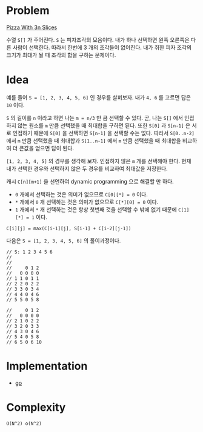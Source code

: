 # Problem

[Pizza With 3n Slices](https://leetcode.com/problems/pizza-with-3n-slices/)

수열 `S[]` 가 주어진다. `S` 는 피자조각의 모음이다. 내가 하나 선택하면
왼쪽 오른쪽은 다른 사람이 선택한다. 따라서 한번에 3 개의 조각들이
없어진다. 내가 취한 피자 조각의 크기가 최대가 될 때 조각의 합을 구하는
문제이다.

# Idea

예를 들어 `S = [1, 2, 3, 4, 5, 6]` 인 경우를 살펴보자. 내가 `4, 6` 를
고르면 답은 `10` 이다.

`S` 의 길이를 `n` 이라고 하면 나는 `m = n/3` 만 큼 선택할 수 있다.
곧, 나는 `S[]` 에서 인접하지 않는 원소를 `m` 만큼 선택했을 때 최대합을
구하면 된다. 또한 `S[0]` 과 `S[n-1]` 은 서로 인접하기 때문에 `S[0]` 을
선택하면 `S[n-1]` 을 선택할 수는 없다. 따라서 `S[0..n-2]` 에서 `m`
만큼 선택했을 때 최대합과 `S[1..n-1]` 에서 `m` 만큼 선택했을 때
최대합을 비교하여 더 큰값을 얻으면 답이 된다.

`[1, 2, 3, 4, 5]` 의 경우를 생각해 보자.  인접하지 않은 `m` 개를
선택해야 한다. 현재 내가 선택한 경우와 선택하지 않은 두 경우를 비교하여
최대값을 저장한다. 

캐시 `C[n][m+1]` 을 선언하여 dynamic programming 으로 해결할 만 하다.

* `0` 개에서 선택하는 것은 의미가 없으므로 `C[0][*] = 0` 이다.  
* `*` 개에서 `0` 개 선택하는 것은 의미가 없으므로 `C[*][0] = 0` 이다.
* `1` 개에서 `*` 개 선택하는 것은 항상 첫번째 것을 선택할 수 밖에 없기
  때문에 `C[1][*] = 1` 이다.

```
C[i][j] = max(C[i-1][j], S[i-1] + C[i-2][j-1])
```

다음은 `S = [1, 2, 3, 4, 5, 6]` 의 풀이과정이다.

```
// S: 1 2 3 4 5 6
//
//
//     0 1 2
//   0 0 0 0
// 1 1 0 1 1
// 2 2 0 2 2
// 3 3 0 3 4
// 4 4 0 4 6
// 5 5 0 5 8

//     0 1 2
//   0 0 0 0
// 2 1 0 2 2
// 3 2 0 3 3
// 4 3 0 4 6
// 5 4 0 5 8
// 6 5 0 6 10
```

# Implementation

* [go](a.go)

# Complexity

```
O(N^2) o(N^2)
```
